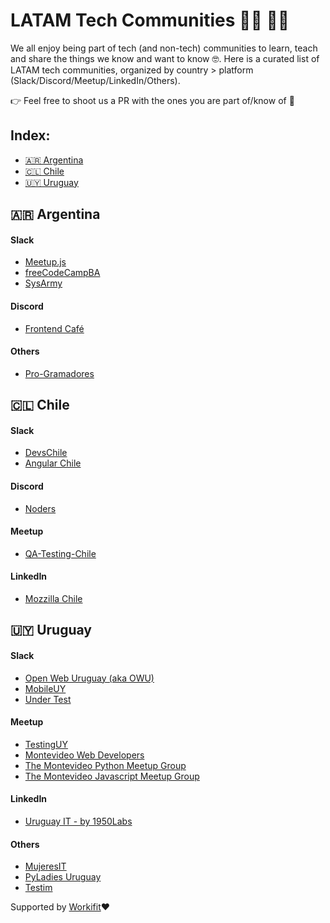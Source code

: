 # LATAM Tech Communities 👩‍💻 🧑‍💻

We all enjoy being part of tech (and non-tech) communities to learn, teach and share the things we know and want to know 🤓.
Here is a curated list of LATAM tech communities, organized by country > platform (Slack/Discord/Meetup/LinkedIn/Others).

👉 Feel free to shoot us a PR with the ones you are part of/know of 🤩

## Index:
+ [🇦🇷 Argentina](#-argentina)
+ [🇨🇱 Chile](#-chile)
+ [🇺🇾 Uruguay](#-uruguay)


## 🇦🇷 Argentina

#### Slack
*   [Meetup.js](https://slack.meetupjs.com.ar/)
*   [freeCodeCampBA](https://freecodecampba.org/chat/)
*   [SysArmy](https://sysarmy.com)
#### Discord
*   [Frontend Café](https://frontend.cafe)
#### Others
*   [Pro-Gramadores](https://pro-gramadores.org/)


## 🇨🇱 Chile
#### Slack
*   [DevsChile](https://devschile.cl/)
*   [Angular Chile](http://bit.ly/AngularChileSlack)
#### Discord
*   [Noders](https://noders.com/)
#### Meetup
*   [QA-Testing-Chile](https://www.meetup.com/es/QA-Testing-Chile)
#### LinkedIn
*   [Mozzilla Chile](https://www.linkedin.com/company/mozilla-chile/)


## 🇺🇾 Uruguay
#### Slack
*   [Open Web Uruguay (aka OWU)](https://owu.herokuapp.com)
*   [MobileUY](https://mobileuy.github.io)
*   [Under Test](https://under--test.slack.com)
#### Meetup
*   [TestingUY](https://testinguy.org/)
*   [Montevideo Web Developers](https://www.meetup.com/Montevideo-Web-Developers/)
*   [The Montevideo Python Meetup Group](https://www.meetup.com/py-mvd/)
*   [The Montevideo Javascript Meetup Group](https://www.meetup.com/montevideojs/)
#### LinkedIn
*   [Uruguay IT - by 1950Labs](https://www.linkedin.com/groups/149746/)
#### Others
*   [MujeresIT](https://mujeresit.com)
*   [PyLadies Uruguay](https://www.meetup.com/PyLadiesUy/)
*   [Testim](https://www.testim.io/community/)

Supported by [Workifit](https://www.workifit.com)❤️
